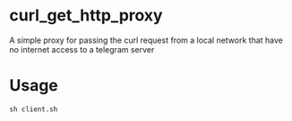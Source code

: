 # curl_get_http_proxy
A simple proxy for passing the curl request from a local network that have no internet access to a telegram server
# Usage
```
sh client.sh
```